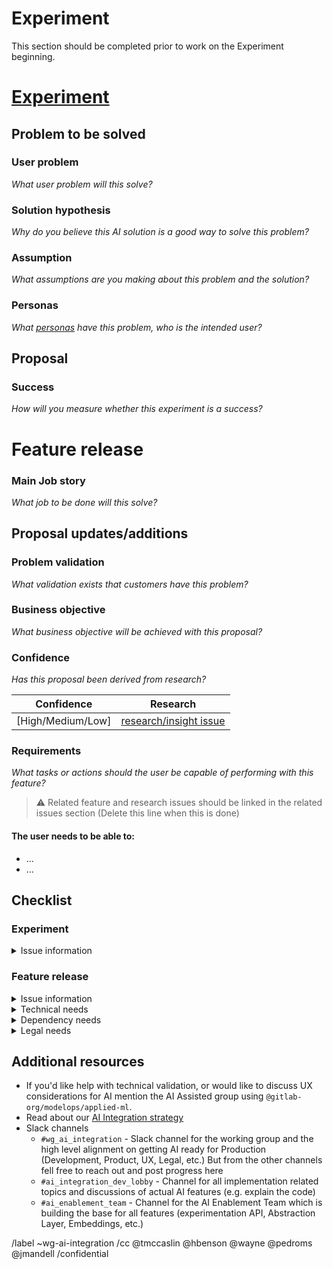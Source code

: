 <!--
HOW TO USE THIS TEMPLATE
To propose an AI experiment, focus on completing the “Experiment” section first. As you refine the idea and gather feedback on your experiment, use the “Feature release” section to define how it will evolve as a Beta or GA capability. It's important that we link experiment to feature release. Feel free to add sections, but keep the existing ones.

You can choose how to get started with this template. For example, the proposal can start as an issue, and then be promoted to an epic to house all the work related to the experiment/prototype and feature release. If you prefer to start with an epic, you have to manually apply the proposal template. Regardless, if the experiment is eventually prioritized for development, the template content will need to appear in a top-level epic so it can be tracked alongside other prioritized AI experiments.

TITLE FORMAT
🤖 [AI Proposal] {Need/outcome} {Beneficiary} {Job/Small Job}

The title should be something that is easily understood that quickly communicates the intent of the project allowing team members to easily understand and recognize the expected work that will be done. A proposal title should combine the beneficiary of the feature/UI, the job it will allow them to accomplish (see https://about.gitlab.com/handbook/product/ux/jobs-to-be-done/#how-to-write-a-jtbd), and their expected outcome when the work is delivered. Well-defined statements are concise without sacrificing the substance of the proposal so that anyone can understand it at a glance. (e.g. {Reduce the effort} {for security teams} {when prioritizing business-critical risks in their assets}).
-->

# Experiment

This section should be completed prior to work on the Experiment beginning.

# [Experiment](https://docs.gitlab.com/ee/policy/experiment-beta-support.html#experiment)

##  Problem to be solved

### User problem
_What user problem will this solve?_

### Solution hypothesis
_Why do you believe this AI solution is a good way to solve this problem?_

### Assumption
_What assumptions are you making about this problem and the solution?_

### Personas
_What [personas](https://about.gitlab.com/handbook/product/personas/#list-of-user-personas) have this problem, who is the intended user?_

## Proposal
<!-- Explain the proposed changes, including details around usage and business drivers. -->

### Success
_How will you measure whether this experiment is a success?_


# Feature release
<!-- DO NOT REMOVE THIS SECTION
Although the initial focus is on the “Experiment” section, do not remove this “Feature release” section. It's important that we link experiment to feature release. Fill this section as you progress.
-->
### Main Job story
_What job to be done will this solve?_
<!-- What is the [Main Job story](https://about.gitlab.com/handbook/product/ux/jobs-to-be-done/#how-to-write-a-jtbd) that this proposal was derived from? (e.g. When I am on triage rotation, I want to address all the business-critical risks in my assets, So I can minimize the likelihood of my organization being compromised by a security breach.) -->

## Proposal updates/additions
<!-- Explain any changes or updates to the original proposal from the experiment, including details around usage, business drivers, and reasonings that drove the updates/additions. -->

### Problem validation
_What validation exists that customers have this problem?_
<!-- Refer to https://about.gitlab.com/handbook/product/ux/ux-research/research-in-the-AI-space/#guideline-1-problem-validation --- to help identify and understand user needs -->

### Business objective
_What business objective will be achieved with this proposal?_
<!-- Objectives (from a business point of view) that will be achieved upon completion. (For instance, Increase engagement by making the experience efficient while reducing the chances of users overlooking high-priority items. -->

### Confidence
_Has this proposal been derived from research?_
<!-- How well do we understand the user's problem and their need? Refer to https://about.gitlab.com/handbook/product/ux/product-design/ux-roadmaps/#confidence to assess confidence -->

| Confidence        | Research                       |
| ----------------- | ------------------------------ |
| [High/Medium/Low] | [research/insight issue](Link) |

### Requirements
_What tasks or actions should the user be capable of performing with this feature?_
<!-- Requirements can be taken from existing features or design issues used to build this proposal. Any related issues should be linked with this issue in the Feature/solution issues section below. They are more granular validated needs, goals, and additional details that the proposal encompasses. -->

> ⚠️ Related feature and research issues should be linked in the related issues section (Delete this line when this is done)

#### The user needs to be able to:
- ...
- ...

## Checklist

### Experiment
<details> <summary> Issue information </summary>

- [ ] Add information to the issue body about:
    - [ ] The user problem being solved
    - [ ] Your assumptions
    - [ ] Who it's for, list of personas impacted
    - [ ] Your proposal
- [ ] Add relevant designs to the Design Management area of the issue if available
- [ ] Confirm that an unexpected outage of this feature will not negatively impact the application or other features
- [ ] Add a feature flag so that this feature can be quickly disabled if/when needed
- [ ] If this experiment introduces a new service or data store, ensure it is not processing or storing [red data](https://about.gitlab.com/handbook/security/data-classification-standard.html#data-classification-levels) without a security and if needed legal review
  - *NOTE*: We recommend using one of the already adopted models or data stores. If you need to use something else, be aware that using other models or data stores will require additional review during the feature stage for operational fitness and compliance.
- [ ] Ensure this issue has the ~wg-ai-integration label to ensure visibility to various teams working on this

</details>

### Feature release
<details> <summary> Issue information </summary>

- [ ] Add information to the issue body about:
    - [ ] Your proposal
    - [ ] The Job Statement it's expected to satisfy
    - [ ] Details about the user problem and provide any research or problem validation
    - [ ] List the personas impacted by the proposal.
- [ ] Add all relevant solution validation issues to the Linked items section that shows this proposal will solve the customer problem, or details explaining why it's not possible to provide that validation.
- [ ] Add relevant designs to the Design Management area of the issue.
- [ ] You have adhered to our [Definition of Done](https://docs.gitlab.com/ee/development/contributing/merge_request_workflow.html#definition-of-done) standards
- [ ] Ensure this issue has the ~wg-ai-integration label to ensure visibility to various teams working on this

</details>

<details> <summary> Technical needs </summary>

- [ ] Please consider the operational aspects of the feature you are creating. A list of things to think about is in: https://gitlab.com/gitlab-org/gitlab/-/issues/403859. We will be improving this process in the future: https://gitlab.com/gitlab-org/gitlab/-/merge_requests/117637#note_1353253349. 
- [ ] @ mention your [AppSec Stable Counterpart](https://about.gitlab.com/handbook/product/categories/) and read the [AI secure coding guidelines](https://docs.gitlab.com/ee/development/secure_coding_guidelines.html#artificial-intelligence-ai-features)

1. Work estimate and skills needs to build an ML viable feature: To build any ML feature depending on the work, there are many personas that contribute including, Data Scientist, NLP engineer, ML Engineer, MLOps Engineer, ML Infra engineers, and Fullstack engineer to integrate the ML Services with Gitlab. Post-prototype we would assess the skills needed to build a production-grade ML feature for the prototype.
2. Data Limitation: We would like to upfront validate if we have viable data for the feature including whether we can use the DataOps pipeline of ModelOps or create a custom one. We would want to understand the training data, test data, and feedback data to dial up the accuracy and the limitations of the data.
3. Model Limitation: We would want to understand if we can use an open-source pre-trained model, tune and customize it or start a model from scratch as well. Further, we would assess based on the ModelOps model evaluation framework which would be the right model to use based on the use case.
4. Cost, Scalability, Reliability: We would want to estimate the cost of hosting, serving, inference of the model, and the full end-to-end infrastructure including monitoring and observability.
5. Legal and Ethical Framework: We would want to align with legal and ethical framework like any other ModelOps features to cover across the nine principles of responsible ML and any legal support needed.

</details>

<details> <summary> Dependency needs </summary>

- [ ] Please consider the operational aspects of the service you are creating. A list of things to think about is in: https://gitlab.com/gitlab-org/gitlab/-/issues/403859. We will be improving this process in the future: https://gitlab.com/gitlab-org/gitlab/-/merge_requests/117637#note_1353253349. 

</details>

<details> <summary> Legal needs </summary>

- [ ]  TBD

</details>

## Additional resources
- If you'd like help with technical validation, or would like to discuss UX considerations for AI mention the AI Assisted group using `@gitlab-org/modelops/applied-ml`.
- Read about our [AI Integration strategy](https://internal-handbook.gitlab.io/handbook/product/ai-strategy/ai-integration-effort/)
- Slack channels
    - `#wg_ai_integration` - Slack channel for the working group and the high level alignment on getting AI ready for Production (Development, Product, UX, Legal, etc.) But from the other channels fell free to reach out and post progress here
    - `#ai_integration_dev_lobby` - Channel for all implementation related topics and discussions of actual AI features (e.g. explain the code)
    - `#ai_enablement_team` - Channel for the AI Enablement Team which is building the base for all features (experimentation API, Abstraction Layer, Embeddings, etc.)


/label ~wg-ai-integration
/cc @tmccaslin @hbenson @wayne @pedroms @jmandell
/confidential
